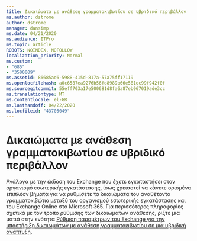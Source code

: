 ```yaml
---
title: Δικαιώματα με ανάθεση γραμματοκιβωτίου σε υβριδικό περιβάλλον
ms.author: dstrome
author: dstrome
manager: dansimp
ms.date: 04/21/2020
ms.audience: ITPro
ms.topic: article
ROBOTS: NOINDEX, NOFOLLOW
localization_priority: Normal
ms.custom:
- "685"
- "3500009"
ms.assetid: 86685ad6-5988-415d-817a-57a75ff17119
ms.openlocfilehash: a0c6587ea9276b56fd8989b66e581ec99f942f0f
ms.sourcegitcommit: 55eff703a17e500681d8fa6a87eb067019ade3cc
ms.translationtype: MT
ms.contentlocale: el-GR
ms.lasthandoff: 04/22/2020
ms.locfileid: "43705049"
---
```

# <a name="delegated-mailbox-permissions-in-a-hybrid-environment"></a>Δικαιώματα με ανάθεση γραμματοκιβωτίου σε υβριδικό περιβάλλον

Ανάλογα με την έκδοση του Exchange που έχετε εγκαταστήσει στον οργανισμό εσωτερικής εγκατάστασης, ίσως χρειαστεί να κάνετε ορισμένα επιπλέον βήματα για να ρυθμίσετε τα δικαιώματα του αναθέτοντο γραμματοκιβώτιο μεταξύ του οργανισμού εσωτερικής εγκατάστασης και του Exchange Online στο Microsoft 365. Για περισσότερες πληροφορίες σχετικά με τον τρόπο ρύθμισης των δικαιωμάτων ανάθεσης, ρίξτε μια ματιά στην ενότητα [Ρύθμιση παραμέτρων του Exchange για την υποστήριξη δικαιωμάτων με ανάθεση γραμματοκιβωτίου σε μια υβριδική ανάπτυξη](https://technet.microsoft.com/library/mt784505%28v=exchg.150%29.aspx).
  